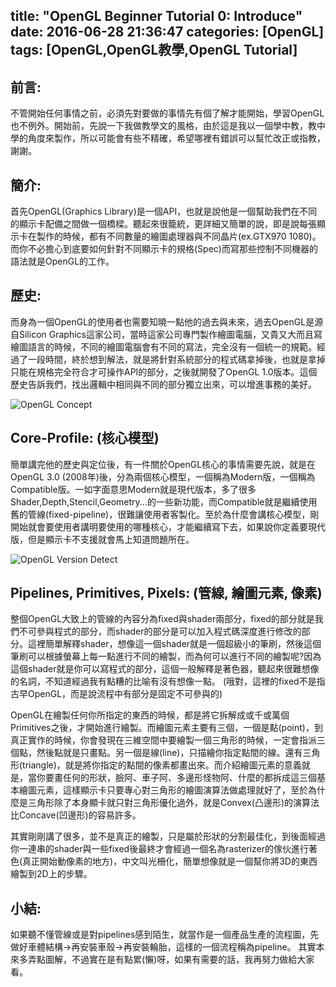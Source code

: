 title: "OpenGL Beginner Tutorial 0: Introduce"
date: 2016-06-28 21:36:47
categories: [OpenGL]
tags: [OpenGL,OpenGL教學,OpenGL Tutorial]
---
## 前言: ##
不管開始任何事情之前，必須先對要做的事情先有個了解才能開始，學習OpenGL也不例外。開始前，先說一下我做教學文的風格，由於這是我以一個學中教，教中學的角度來製作，所以可能會有些不精確，希望哪裡有錯誤可以幫忙改正或指教，謝謝。


## 簡介: ##
首先OpenGL(Graphics Library)是一個API，也就是說他是一個幫助我們在不同的顯示卡配備之間做一個橋樑。聽起來很籠統，更詳細又簡單的說，即是說每張顯示卡在製作的時候，都有不同數量的繪圖處理器與不同晶片(ex.GTX970 1080)。而你不必擔心到底要如何針對不同顯示卡的規格(Spec)而寫那些控制不同機器的語法就是OpenGL的工作。


## 歷史: ## 
而身為一個OpenGL的使用者也需要知曉一點他的過去與未來，過去OpenGL是源自Silicon Graphics這家公司，當時這家公司專門製作繪圖電腦，又貴又大而且寫繪圖語言的時候，不同的繪圖電腦會有不同的寫法，完全沒有一個統一的規範。經過了一段時間，終於想到解法，就是將針對系統部分的程式碼拿掉後，也就是拿掉只能在規格完全符合才可操作API的部分，之後就開發了OpenGL 1.0版本。這個歷史告訴我們，找出邏輯中相同與不同的部分獨立出來，可以增進事務的美好。

![OpenGL Concept](/images/OpenGL-Beginner-Tutorial-0-Introduce/OpenGL_API.jpg)

## Core-Profile: (核心模型) ##
簡單講完他的歷史與定位後，有一件關於OpenGL核心的事情需要先說，就是在OpenGL 3.0 (2008年)後，分為兩個核心模型，一個稱為Modern版，一個稱為Compatible版。一如字面意思Modern就是現代版本，多了很多Shader,Depth,Stencil,Geometry...的一些新功能，而Compatible就是繼續使用舊的管線(fixed-pipeline)，很難讓使用者客製化。至於為什麼會講核心模型，剛開始就會要使用者講明要使用的哪種核心，才能繼續寫下去，如果說你定義要現代版，但是顯示卡不支援就會馬上知道問題所在。

![OpenGL Version Detect](/images/OpenGL-Beginner-Tutorial-0-Introduce/OpenGL_Detect.jpg)

## Pipelines, Primitives, Pixels: (管線, 繪圖元素, 像素) ##
整個OpenGL大致上的管線的內容分為fixed與shader兩部分，fixed的部分就是我們不可參與程式的部分，而shader的部分是可以加入程式碼深度進行修改的部分。這裡簡單解釋shader，想像這一個shader就是一個超級小的筆刷，然後這個筆刷可以根據螢幕上每一點進行不同的繪製，而為何可以進行不同的繪製呢?因為這個shader就是你可以寫程式的部分，這個一般解釋是著色器，聽起來很難想像的名詞，不知道經過我有點糟的比喻有沒有想像一點。
(哦對，這裡的fixed不是指古早OpenGL，而是說流程中有部分是固定不可參與的)

OpenGL在繪製任何你所指定的東西的時候，都是將它拆解成或千或萬個Primitives之後，才開始進行繪製。而繪圖元素主要有三個，一個是點(point)，到真正實作的時候，你會發現在三維空間中要繪製一個三角形的時候，一定會指派三個點，然後點就是只畫點。另一個是線(line)，只描繪你指定點間的線。還有三角形(triangle)，就是將你指定的點間的像素都畫出來。而介紹繪圖元素的意義就是，當你要畫任何的形狀，臉阿、車子阿、多邊形怪物阿、什麼的都拆成這三個基本繪圖元素，這樣顯示卡只要專心對三角形的繪圖演算法做處理就好了，至於為什麼是三角形除了本身顯卡就只對三角形優化過外，就是Convex(凸邊形)的演算法比Concave(凹邊形)的容易許多。

其實剛剛講了很多，並不是真正的繪製，只是屬於形狀的分割最佳化，到後面經過你一連串的shader與一些fixed後最終才會經過一個名為rasterizer的傢伙進行著色(真正開始動像素的地方)，中文叫光柵化，簡單想像就是一個幫你將3D的東西繪製到2D上的步驟。


## 小結: ##
如果聽不懂管線或是對pipelines感到陌生，就當作是一個產品生產的流程圖，先做好車體結構->再安裝車殼->再安裝輪胎，這樣的一個流程稱為pipeline。
其實本來多弄點圖解，不過實在是有點累(懶)呀，如果有需要的話，我再努力做給大家看。